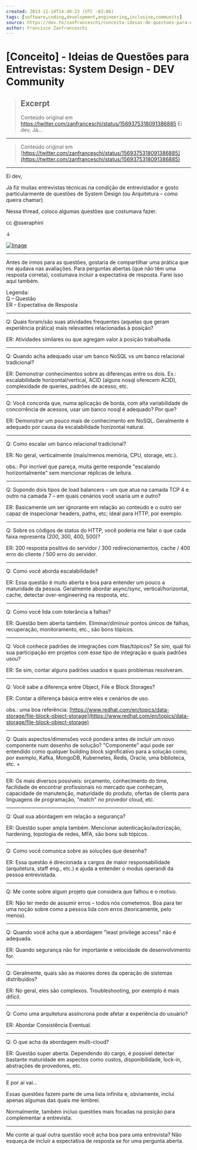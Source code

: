 ```yaml
---
created: 2023-11-14T14:40:23 (UTC -03:00)
tags: [software,coding,development,engineering,inclusive,community]
source: https://dev.to/zanfranceschi/conceito-ideias-de-questoes-para-entrevistas-system-design-116m
author: Francisco Zanfranceschi
---
```


# [Conceito] - Ideias de Questões para Entrevistas: System Design - DEV Community

> ## Excerpt
> Conteúdo original em https://twitter.com/zanfranceschi/status/1569375318091386885      Ei dev,  Já...

---
> Conteúdo original em [https://twitter.com/zanfranceschi/status/1569375318091386885](https://twitter.com/zanfranceschi/status/1569375318091386885)

___

Ei dev,

Já fiz muitas entrevistas técnicas na condição de entrevistador e gosto particularmente de questões de System Design (ou Arquitetura – como queira chamar).

Nessa thread, coloco algumas questões que costumava fazer.

cc @sseraphini

↓

[![Image](https://res.cloudinary.com/practicaldev/image/fetch/s--riF77a46--/c_limit%2Cf_auto%2Cfl_progressive%2Cq_auto%2Cw_880/https://dev-to-uploads.s3.amazonaws.com/uploads/articles/nt85vngi7uqvd89hog49.png)](https://res.cloudinary.com/practicaldev/image/fetch/s--riF77a46--/c_limit%2Cf_auto%2Cfl_progressive%2Cq_auto%2Cw_880/https://dev-to-uploads.s3.amazonaws.com/uploads/articles/nt85vngi7uqvd89hog49.png)

___

Antes de irmos para as questões, gostaria de compartilhar uma prática que me ajudava nas avaliações. Para perguntas abertas (que não têm uma resposta correta), costumava incluir a expectativa de resposta. Farei isso aqui também.

Legenda:  
Q – Questão  
ER – Expectativa de Resposta

___

Q: Quais foram/são suas atividades frequentes (aquelas que geram experiência prática) mais relevantes relacionadas à posição?

ER: Atividades similares ou que agregam valor à posição trabalhada.

___

Q: Quando acha adequado usar um banco NoSQL vs um banco relacional tradicional?

ER: Demonstrar conhecimentos sobre as diferenças entre os dois. Ex.: escalabilidade horizontal/vertical, ACID (alguns nosql oferecem ACID), complexidade de queries, padrões de acesso, etc.

___

Q: Você concorda que, numa aplicação de borda, com alta variabilidade de concorrência de acessos, usar um banco nosql é adequado? Por que?

ER: Demonstrar um pouco mais de conhecimento em NoSQL. Geralmente é adequado por causa da escalabilidade horizontal natural.

___

Q: Como escalar um banco relacional tradicional?

ER: No geral, verticalmente (mais/menos memória, CPU, storage, etc.).

obs.: Por incrível que pareça, muita gente responde "escalando horizontalmente" sem mencionar réplicas de leitura.

___

Q: Supondo dois tipos de load balancers – um que atua na camada TCP 4 e outro na camada 7 – em quais cenários você usaria um e outro?

ER: Basicamente um ser ignorante em relação ao conteúdo e o outro ser capaz de inspecionar headers, paths, etc; ideal para HTTP, por exemplo.

___

Q: Sobre os códigos de status do HTTP, você poderia me falar o que cada faixa representa (200, 300, 400, 500)?

ER: 200 resposta positiva do servidor / 300 redirecionamentos, cache / 400 erro do cliente / 500 erro do servidor.

___

Q: Como você aborda escalabilidade?

ER: Essa questão é muito aberta e boa para entender um pouco a maturidade da pessoa. Geralmente abordar async/sync, vertical/horizontal, cache, detectar over-engineering na resposta, etc.

___

Q: Como você lida com tolerância a falhas?

ER: Questão bem aberta também. Eliminar/diminuir pontos únicos de falhas, recuperação, monitoramento, etc., são bons tópicos.

___

Q: Você conhece padrões de integrações com filas/tópicos? Se sim, qual foi sua participação em projetos com esse tipo de integração e quais padrões usou?

ER: Se sim, contar alguns padrões usados e quais problemas resolveram.

___

Q: Você sabe a diferença entre Object, File e Block Storages?

ER: Contar a diferença básica entre eles e cenários de uso.

obs.: uma boa referência: [https://www.redhat.com/en/topics/data-storage/file-block-object-storage](https://www.redhat.com/en/topics/data-storage/file-block-object-storage)

___

Q: Quais aspectos/dimensões você pondera antes de incluir um novo componente num desenho de solução? "Componente" aqui pode ser entendido como qualquer building block significativo para a solução como, por exemplo, Kafka, MongoDB, Kubernetes, Redis, Oracle, uma biblioteca, etc. +

___

ER: Os mais diversos possíveis: orçamento, conhecimento do time, facilidade de encontrar profissionais no mercado que conheçam, capacidade de manutenção, maturidade do produto, ofertas de clients para linguagens de programação, "match" no provedor cloud, etc.

___

Q: Qual sua abordagem em relação a segurança?

ER: Questão super ampla também. Mencionar autenticação/autorização, hardening, topologia de redes, MFA, são bons sub tópicos.

___

Q: Como você comunica sobre as soluções que desenha?

ER: Essa questão é direcionada a cargos de maior responsabilidade (arquitetura, staff eng., etc.) e ajuda a entender o modus operandi da pessoa entrevistada.

___

Q: Me conte sobre algum projeto que considera que falhou e o motivo.

ER: Não ter medo de assumir erros – todos nós cometemos. Boa para ter uma noção sobre como a pessoa lida com erros (teoricamente, pelo menos).

___

Q: Quando você acha que a abordagem "least privilege access" não é adequada.

ER: Quando segurança não for importante e velocidade de desenvolvimento for.

___

Q: Geralmente, quais são as maiores dores da operação de sistemas distribuídos?

ER: No geral, eles são complexos. Troubleshooting, por exemplo é mais difícil.

___

Q: Como uma arquitetura assíncrona pode afetar a experiência do usuário?

ER: Abordar Consistência Eventual.

___

Q: O que acha da abordagem multi-cloud?

ER: Questão super aberta. Dependendo do cargo, é possível detectar bastante maturidade em aspectos como custos, disponibilidade, lock-in, abstrações de provedores, etc.

___

E por aí vai...

Essas questões fazem parte de uma lista infinita e, obviamente, incluí apenas algumas das quais me lembrei.

Normalmente, também incluo questões mais focadas na posição para complementar a entrevista.

___

Me conte aí qual outra questão você acha boa para uma entrevista? Não esqueça de incluir a expectativa de resposta se for uma pergunta aberta.
